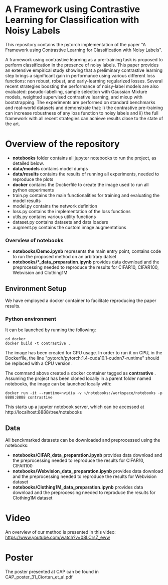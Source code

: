 # A Framework using Contrastive Learning for Classification with Noisy Labels

This repository contains the pytorch implementation of the paper "A Framework using Contrastive Learning for Classification with Noisy Labels".   


A framework using contrastive learning as a pre-training task is proposed to perform classification in the presence of noisy labels. This paper provides an extensive empirical study showing that a preliminary contrastive learning step brings a significant gain in performance using various different loss functions: non robust, robust, and early-learning regularized losses. Several recent strategies boosting the performance of noisy-label models are also evaluated: pseudo-labelling, sample selection with Gaussian Mixture models, weighted supervised contrastive learning, and mixup with bootstrapping. The experiments are performed on standard benchmarks and real-world datasets and demonstrate that: i) the contrastive pre-training can increase robustness of any loss function to noisy labels and ii) the full framework with all recent strategies can achieve results close to the state of the art. 

# Overview of the repository
- **notebooks** folder contains all jupyter notebooks to run the project, as detailed below.
- **data/models** contains model dumps
- **data/results** contains the results of running all experiments, needed to reproduce the plots
- **docker** contains the Dockerfile to create the image used to run all python experiments
- train.py contains the main functionalities for training and evaluating the model results
- model.py contains the network definition
- loss.py contains the implementation of the loss functions
- utils.py contains various utility functions
- dataset.py contains datasets and data loaders
- augment.py contains the custom image augmentations


### Overview of notebooks
- **notebooks/Demo.ipynb** represents the main entry point, contains code to run the proposed method on an arbitrary datset
- **notebooks/*_data_preparation.ipynb** provides data download and the preprocessing needed to reproduce the results for CIFAR10, CIFAR100, Webvision and Clothing1M


## Environment Setup
We have employed a docker container to facilitate reproducing the paper results.

### Python environment
It can be launched by running the following:

```
cd docker  
docker build -t contrastive .
```

The image has been created for GPU usage. In order to run it on CPU, in the Dockerfile, the line "pytorch/pytorch:1.4-cuda10.1-cudnn7-runtime" should be replaced with a CPU version.

The command above created a docker container tagged as **contrastive** . Assuming the project has been cloned locally in a parent folder named notebooks, the image can be launched locally with:

```
docker run -it --runtime=nvidia -v ~/notebooks:/workspace/notebooks -p 8888:8888 contrastive
```
This starts up a jupyter notebook server, which can be accessed at http://localhost:8888/tree/notebooks


## Data

All benckmarked datasets can be downloaded and preprocessed using the notebooks:
- **notebooks/CIFAR_data_preparation.ipynb** provides data download and the preprocessing needed to reproduce the results for CIFAR10, CIFAR100
- **notebooks/Webvision_data_preparation.ipynb** provides data download and the preprocessing needed to reproduce the results for Webvision dataset
- **notebooks/Clothing1M_data_preparation.ipynb** provides data download and the preprocessing needed to reproduce the results for Clothing1M dataset


# Video

An overview of our method is presented in this video: https://www.youtube.com/watch?v=08LCrsZ_eww

# Poster

The poster presented at CAP can be found in CAP_poster_31_Ciortan_et_al.pdf
